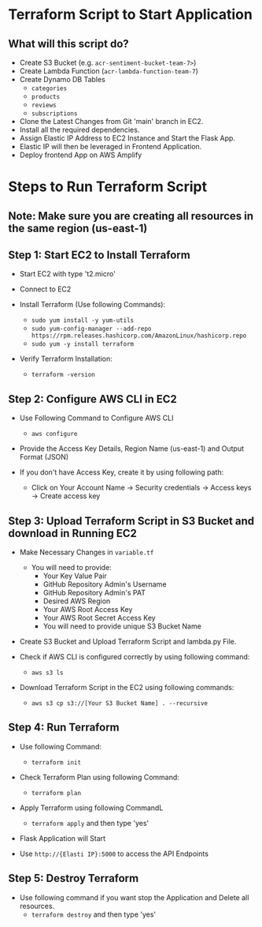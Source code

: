 # Terraform Script to Start Application

## What will this script do?
- Create S3 Bucket (e.g. `acr-sentiment-bucket-team-7>`)
- Create Lambda Function (`acr-lambda-function-team-7`)
- Create Dynamo DB Tables
    - `categories`
    - `products`
    - `reviews`
    - `subscriptions`
- Clone the Latest Changes from Git 'main' branch in EC2.
- Install all the required dependencies.
- Assign Elastic IP Address to EC2 Instance and Start the Flask App.
- Elastic IP will then be leveraged in Frontend Application.
- Deploy frontend App on AWS Amplify

# Steps to Run Terraform Script

## Note: Make sure you are creating all resources in the same region (us-east-1)

## Step 1: Start EC2 to Install Terraform

- Start EC2 with type 't2.micro'
- Connect to EC2

- Install Terraform (Use following Commands):
    - `sudo yum install -y yum-utils`
    - `sudo yum-config-manager --add-repo https://rpm.releases.hashicorp.com/AmazonLinux/hashicorp.repo`
    - `sudo yum -y install terraform`

- Verify Terraform Installation:
    - `terraform -version`

## Step 2: Configure AWS CLI in EC2

- Use Following Command to Configure AWS CLI
    - `aws configure`

- Provide the Access Key Details, Region Name (us-east-1) and Output Format (JSON)

- If you don't have Access Key, create it by using following path: 
    - Click on Your Account Name -> Security credentials -> Access keys -> Create access key 

## Step 3: Upload Terraform Script in S3 Bucket and download in Running EC2
- Make Necessary Changes in `variable.tf`
    - You will need to provide:
        - Your Key Value Pair
        - GitHub Repository Admin's Username
        - GitHub Repository Admin's PAT
        - Desired AWS Region
        - Your AWS Root Access Key
        - Your AWS Root Secret Access Key
        - You will need to provide unique S3 Bucket Name

- Create S3 Bucket and Upload Terraform Script and lambda.py File.

- Check if AWS CLI is configured correctly by using following command:
    - `aws s3 ls`

- Download Terraform Script in the EC2 using following commands:
    - `aws s3 cp s3://[Your S3 Bucket Name] . --recursive`

## Step 4: Run Terraform

- Use following Command:
    - `terraform init`

- Check Terraform Plan using following Command:
    - `terraform plan`

- Apply Terraform using following CommandL
    - `terraform apply` and then type 'yes'

- Flask Application will Start

- Use `http://{Elasti IP}:5000` to access the API Endpoints

## Step 5: Destroy Terraform
- Use following command if you want stop the Application and Delete all resources.
    - `terraform destroy` and then type 'yes'